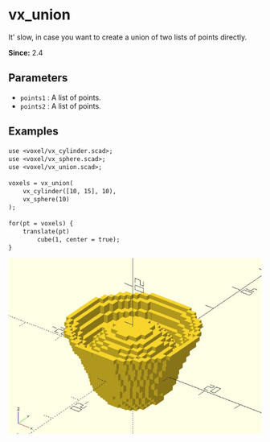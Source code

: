 # vx_union

It' slow, in case you want to create a union of two lists of points directly. 

**Since:** 2.4

## Parameters

- `points1` : A list of points.
- `points2` : A list of points.

## Examples

	use <voxel/vx_cylinder.scad>;
	use <voxel/vx_sphere.scad>;
	use <voxel/vx_union.scad>;

	voxels = vx_union(
		vx_cylinder([10, 15], 10),
		vx_sphere(10)
	);

	for(pt = voxels) {
		translate(pt)
			cube(1, center = true);
	}

![vx_union](images/lib2x-vx_union-1.JPG)
